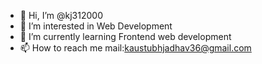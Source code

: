 - 👋 Hi, I’m @kj312000
- 👀 I’m interested in Web Development
- 🌱 I’m currently learning Frontend web development
- 📫 How to reach me mail:kaustubhjadhav36@gmail.com

<!---
kj312000/kj312000 is a ✨ special ✨ repository because its `README.md` (this file) appears on your GitHub profile.
You can click the Preview link to take a look at your changes.
--->
